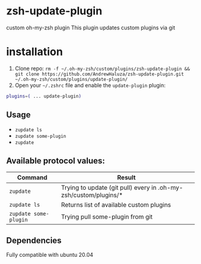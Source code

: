 # zsh-update-plugin
custom oh-my-zsh plugin
This plugin updates custom plugins via git
# installation
1. Clone repo:
   `rm -f ~/.oh-my-zsh/custom/plugins/zsh-update-plugin && git clone https://github.com/AndrewHaluza/zsh-update-plugin.git ~/.oh-my-zsh/custom/plugins/update-plugin/`
2. Open your `~/.zshrc` file and enable the `update-plugin` plugin:
```zsh
plugins=( ... update-plugin)
```
## Usage
- `zupdate ls`
- `zupdate some-plugin`
- `zupdate`

## Available protocol values:
| Command               | Result                                                           |
| -------               | ---------------------------------------------------------------- |
| `zupdate`             | Trying to update (git pull) every in .oh-my-zsh/custom/plugins/* |
| `zupdate ls`          | Returns list of available custom plugins                         |
| `zupdate some-plugin` | Trying pull some-plugin from git                                 |


## Dependencies
Fully compatible with ubuntu 20.04
